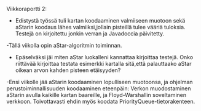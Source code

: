 Viikkoraportti 2:

- Edistystä työssä tuli kartan koodaaminen valmiiseen muotoon sekä aStarin koodaus lähes valmiiksi,jollain pisteillä tulee vääriä tuloksia. Testejä on kirjoitettu jonkin verran ja Javadoccia päivitetty.

-Tällä viikolla opin aStar-algoritmin toiminnan.

- Epäselväksi jäi miten aStar luokalleni kannattaa kirjoittaa testejä. Onko riittävää kirjoittaa testata esimerkki kartalla sitä,että palauttaako aStar oikean arvon kahden pisteen etäisyyden? 

-Ensi viikolle jää aStarin koodaaminen lopulliseen muotoonsa, ja ohjelman perustoiminnallisuuden koodaaminen eteenpäin: Verkon muodostaminen aStarin avulla kaikille kartan baareille, ja Floyd-Warshallin soveltaminen verkkoon. Toivottavasti ehdin myös koodata PriorityQueue-tietorakenteen.  
